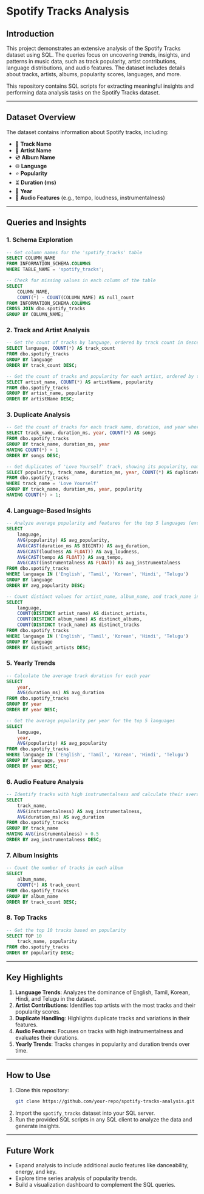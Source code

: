 # **Spotify Tracks Analysis**

## **Introduction**
This project demonstrates an extensive analysis of the Spotify Tracks dataset using SQL. The queries focus on uncovering trends, insights, and patterns in music data, such as track popularity, artist contributions, language distributions, and audio features. The dataset includes details about tracks, artists, albums, popularity scores, languages, and more.

This repository contains SQL scripts for extracting meaningful insights and performing data analysis tasks on the Spotify Tracks dataset.

---

## **Dataset Overview**
The dataset contains information about Spotify tracks, including:
- 🎵 **Track Name**
- 🎤 **Artist Name**
- 💿 **Album Name**
- 🌐 **Language**
- ⭐ **Popularity**
- ⏳ **Duration (ms)**
- 📅 **Year**
- 🎼 **Audio Features** (e.g., tempo, loudness, instrumentalness)

---

## **Queries and Insights**

### **1. Schema Exploration**
```sql
-- Get column names for the 'spotify_tracks' table
SELECT COLUMN_NAME
FROM INFORMATION_SCHEMA.COLUMNS
WHERE TABLE_NAME = 'spotify_tracks';

-- Check for missing values in each column of the table
SELECT 
    COLUMN_NAME, 
    COUNT(*) - COUNT(COLUMN_NAME) AS null_count
FROM INFORMATION_SCHEMA.COLUMNS
CROSS JOIN dbo.spotify_tracks
GROUP BY COLUMN_NAME;
```

### **2. Track and Artist Analysis**
```sql
-- Get the count of tracks by language, ordered by track count in descending order
SELECT language, COUNT(*) AS track_count
FROM dbo.spotify_tracks
GROUP BY language
ORDER BY track_count DESC;

-- Get the count of tracks and popularity for each artist, ordered by track count
SELECT artist_name, COUNT(*) AS artistName, popularity
FROM dbo.spotify_tracks
GROUP BY artist_name, popularity
ORDER BY artistName DESC;
```

### **3. Duplicate Analysis**
```sql
-- Get the count of tracks for each track name, duration, and year where there are duplicates, ordered by song count
SELECT track_name, duration_ms, year, COUNT(*) AS songs
FROM dbo.spotify_tracks
GROUP BY track_name, duration_ms, year
HAVING COUNT(*) > 1
ORDER BY songs DESC;

-- Get duplicates of 'Love Yourself' track, showing its popularity, name, duration, and year
SELECT popularity, track_name, duration_ms, year, COUNT(*) AS duplicate_count
FROM dbo.spotify_tracks
WHERE track_name = 'Love Yourself'
GROUP BY track_name, duration_ms, year, popularity
HAVING COUNT(*) > 1;
```

### **4. Language-Based Insights**
```sql
-- Analyze average popularity and features for the top 5 languages (excluding 'Unknown')
SELECT 
    language,
    AVG(popularity) AS avg_popularity, 
    AVG(CAST(duration_ms AS BIGINT)) AS avg_duration,
    AVG(CAST(loudness AS FLOAT)) AS avg_loudness,
    AVG(CAST(tempo AS FLOAT)) AS avg_tempo,
    AVG(CAST(instrumentalness AS FLOAT)) AS avg_instrumentalness
FROM dbo.spotify_tracks
WHERE language IN ('English', 'Tamil', 'Korean', 'Hindi', 'Telugu')
GROUP BY language
ORDER BY avg_popularity DESC;

-- Count distinct values for artist_name, album_name, and track_name in each language
SELECT 
    language,
    COUNT(DISTINCT artist_name) AS distinct_artists,
    COUNT(DISTINCT album_name) AS distinct_albums,
    COUNT(DISTINCT track_name) AS distinct_tracks
FROM dbo.spotify_tracks
WHERE language IN ('English', 'Tamil', 'Korean', 'Hindi', 'Telugu')
GROUP BY language
ORDER BY distinct_artists DESC;
```

### **5. Yearly Trends**
```sql
-- Calculate the average track duration for each year
SELECT 
    year,
    AVG(duration_ms) AS avg_duration
FROM dbo.spotify_tracks
GROUP BY year
ORDER BY year DESC;

-- Get the average popularity per year for the top 5 languages
SELECT 
    language,
    year,
    AVG(popularity) AS avg_popularity
FROM dbo.spotify_tracks
WHERE language IN ('English', 'Tamil', 'Korean', 'Hindi', 'Telugu')
GROUP BY language, year
ORDER BY year DESC;
```

### **6. Audio Feature Analysis**
```sql
-- Identify tracks with high instrumentalness and calculate their average duration
SELECT 
    track_name,
    AVG(instrumentalness) AS avg_instrumentalness,
    AVG(duration_ms) AS avg_duration
FROM dbo.spotify_tracks
GROUP BY track_name
HAVING AVG(instrumentalness) > 0.5
ORDER BY avg_instrumentalness DESC;
```

### **7. Album Insights**
```sql
-- Count the number of tracks in each album
SELECT 
    album_name,
    COUNT(*) AS track_count
FROM dbo.spotify_tracks
GROUP BY album_name
ORDER BY track_count DESC;
```

### **8. Top Tracks**
```sql
-- Get the top 10 tracks based on popularity
SELECT TOP 10 
    track_name, popularity
FROM dbo.spotify_tracks
ORDER BY popularity DESC;
```

---

## **Key Highlights**
1. **Language Trends**: Analyzes the dominance of English, Tamil, Korean, Hindi, and Telugu in the dataset.
2. **Artist Contributions**: Identifies top artists with the most tracks and their popularity scores.
3. **Duplicate Handling**: Highlights duplicate tracks and variations in their features.
4. **Audio Features**: Focuses on tracks with high instrumentalness and evaluates their durations.
5. **Yearly Trends**: Tracks changes in popularity and duration trends over time.

---

## **How to Use**
1. Clone this repository:
   ```bash
   git clone https://github.com/your-repo/spotify-tracks-analysis.git
   ```
2. Import the `spotify_tracks` dataset into your SQL server.
3. Run the provided SQL scripts in any SQL client to analyze the data and generate insights.

---

## **Future Work**
- Expand analysis to include additional audio features like danceability, energy, and key.
- Explore time series analysis of popularity trends.
- Build a visualization dashboard to complement the SQL queries.


